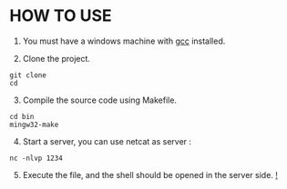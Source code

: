 # HOW TO USE

1. You must have a windows machine with [gcc](https://sourceforge.net/projects/mingw-w64/) installed.

2. Clone the project.
```
git clone
cd
```
3. Compile the source code using Makefile.
```
cd bin
mingw32-make
```
4. Start a server, you can use netcat as server :
```
nc -nlvp 1234
```
5. Execute the file, and the shell should be opened in the server side.
[!](screenshot.png)